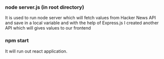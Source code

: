 ### node server.js (in root directory)

It is used to run node server which will fetch values from Hacker News API and save in a local variable
and with the help of Express.js I created another API which will gives values to our frontend

### npm start

It will run out react application.  
